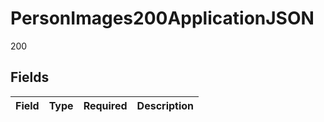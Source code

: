 # PersonImages200ApplicationJSON

200


## Fields

| Field       | Type        | Required    | Description |
| ----------- | ----------- | ----------- | ----------- |